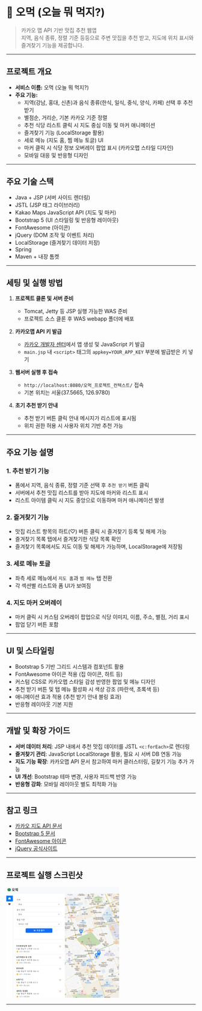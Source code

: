 # 🍱 오먹 (오늘 뭐 먹지?)

> 카카오 맵 API 기반 맛집 추천 웹앱  
> 지역, 음식 종류, 정렬 기준 등등으로 주변 맛집을 추천 받고, 지도에 위치 표시와 즐겨찾기 기능을 제공합니다.

---

## 프로젝트 개요

- **서비스 이름:** 오먹 (오늘 뭐 먹지?)  
- **주요 기능:**  
  - 지역(강남, 홍대, 신촌)과 음식 종류(한식, 일식, 중식, 양식, 카페) 선택 후 추천 받기  
  - 별점순, 거리순, 기본 카카오 기준 정렬  
  - 추천 식당 리스트 클릭 시 지도 중심 이동 및 마커 애니메이션  
  - 즐겨찾기 기능 (LocalStorage 활용)  
  - 세로 메뉴 (지도 홈, 찜 메뉴 토글) UI  
  - 마커 클릭 시 식당 정보 오버레이 팝업 표시 (카카오맵 스타일 디자인)  
  - 모바일 대응 및 반응형 디자인

---

## 주요 기술 스택

- Java + JSP (서버 사이드 렌더링)  
- JSTL (JSP 태그 라이브러리)  
- Kakao Maps JavaScript API (지도 및 마커)  
- Bootstrap 5 (UI 스타일링 및 반응형 레이아웃)  
- FontAwesome (아이콘)  
- jQuery (DOM 조작 및 이벤트 처리)  
- LocalStorage (즐겨찾기 데이터 저장)
- Spring
- Maven + 내장 톰켓

---

## 세팅 및 실행 방법

1. **프로젝트 클론 및 서버 준비**  
   - Tomcat, Jetty 등 JSP 실행 가능한 WAS 준비  
   - 프로젝트 소스 클론 후 WAS webapp 폴더에 배포  

2. **카카오맵 API 키 발급**  
   - [카카오 개발자 센터](https://developers.kakao.com/)에서 앱 생성 및 JavaScript 키 발급  
   - `main.jsp` 내 `<script>` 태그의 `appkey=YOUR_APP_KEY` 부분에 발급받은 키 넣기  

3. **웹서버 실행 후 접속**  
   - `http://localhost:8080/오먹_프로젝트_컨텍스트/` 접속  
   - 기본 위치는 서울(37.5665, 126.9780)  

4. **초기 추천 받기 안내**  
   - 추천 받기 버튼 클릭 안내 메시지가 리스트에 표시됨  
   - 위치 권한 허용 시 사용자 위치 기반 추천 가능  

---

## 주요 기능 설명

### 1. 추천 받기 기능

- 폼에서 지역, 음식 종류, 정렬 기준 선택 후 `추천 받기` 버튼 클릭  
- 서버에서 추천 맛집 리스트를 받아 지도에 마커와 리스트 표시  
- 리스트 아이템 클릭 시 지도 중앙으로 이동하며 마커 애니메이션 발생  

### 2. 즐겨찾기 기능

- 맛집 리스트 항목의 하트(♡) 버튼 클릭 시 즐겨찾기 등록 및 해제 가능  
- 즐겨찾기 목록 탭에서 즐겨찾기한 식당 목록 확인  
- 즐겨찾기 목록에서도 지도 이동 및 해제가 가능하며, LocalStorage에 저장됨  

### 3. 세로 메뉴 토글

- 좌측 세로 메뉴에서 `지도 홈`과 `찜 메뉴` 탭 전환  
- 각 섹션별 리스트와 폼 UI가 보여짐  

### 4. 지도 마커 오버레이

- 마커 클릭 시 커스텀 오버레이 팝업으로 식당 이미지, 이름, 주소, 별점, 거리 표시  
- 팝업 닫기 버튼 포함  

---

## UI 및 스타일링

- Bootstrap 5 기반 그리드 시스템과 컴포넌트 활용  
- FontAwesome 아이콘 적용 (집 아이콘, 하트 등)  
- 커스텀 CSS로 카카오맵 스타일 감성 반영한 팝업 및 메뉴 디자인  
- 추천 받기 버튼 및 탭 메뉴 활성화 시 색상 강조 (파란색, 초록색 등)  
- 애니메이션 효과 적용 (추천 받기 안내 블링 효과)  
- 반응형 레이아웃 기본 지원  

---

## 개발 및 확장 가이드

- **서버 데이터 처리**: JSP 내에서 추천 맛집 데이터를 JSTL `<c:forEach>`로 렌더링  
- **즐겨찾기 관리**: JavaScript LocalStorage 활용, 필요 시 서버 DB 연동 가능  
- **지도 기능 확장**: 카카오맵 API 문서 참고하여 마커 클러스터링, 길찾기 기능 추가 가능  
- **UI 개선**: Bootstrap 테마 변경, 사용자 피드백 반영 가능  
- **반응형 강화**: 모바일 레이아웃 별도 최적화 가능  

---

## 참고 링크

- [카카오 지도 API 문서](https://apis.map.kakao.com/web/)  
- [Bootstrap 5 문서](https://getbootstrap.com/docs/5.3/getting-started/introduction/)  
- [FontAwesome 아이콘](https://fontawesome.com/icons)  
- [jQuery 공식사이트](https://jquery.com/)  

---

## 프로젝트 실행 스크린샷

<img src="src/main/resources/static/img/wteapp.png" alt="오먹 실행 이미지" width="300" />

---
